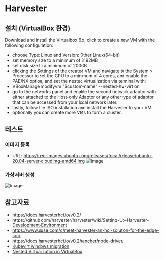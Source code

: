 # Harvester

## 설치 (VirtualBox 환경)

Download and install the Virtualbox 6.x, click to create a new VM with the following configuration:
- choose Type: Linux and Version: Other Linux(64-bit)
- set memory size to a minimum of 8192MB
- set disk size to a minimum of 200GB
- clicking the Settings of the created VM and navigate to the System > Processor to set the CPU to a minimum of 4 cores, 
  and enable the PAE/NX option, and set the nested virtualization via terminal with:
 - VBoxManage modifyvm "$custom-name" --nested-hw-virt on
 - go to the networks panel and enable the second network adaptor with either attached to the Host-only Adaptor or any other type of adaptor 
   that can be accessed from your local network later.
- lastly, follow the ISO installation and install the Harvester to your VM.
- optionally you can create more VMs to form a cluster.

## 테스트 
### 이미지 등록 
- URL: https://uec-images.ubuntu.com/releases/focal/release/ubuntu-20.04-server-cloudimg-amd64.img
![image](https://user-images.githubusercontent.com/11453229/123719741-44d28d00-d8bd-11eb-8220-a2223a856751.png)

### 가상서버 생성
![image](https://user-images.githubusercontent.com/11453229/123720464-2077b000-d8bf-11eb-86f5-a112da5ac519.png)


## 참고자료
- https://docs.harvesterhci.io/v0.2/
- https://github.com/harvester/harvester/wiki/Setting-Up-Harvester-Development-Environment
- https://www.suse.com/c/meet-harvester-an-hci-solution-for-the-edge-src/
- https://docs.harvesterhci.io/v0.2/rancher/node-driver/
- [Kubevirt windows migration](https://kubevirt.io/2020/win_workload_in_k8s.html)
- [Nested Virtualization in VirtualBox](https://ostechnix.com/how-to-enable-nested-virtualization-in-virtualbox/)
